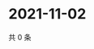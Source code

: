 # 2021-11-02

共 0 条

<!-- BEGIN WEIBO -->
<!-- 最后更新时间 Tue Nov 02 2021 21:18:24 GMT+0800 (China Standard Time) -->

<!-- END WEIBO -->
